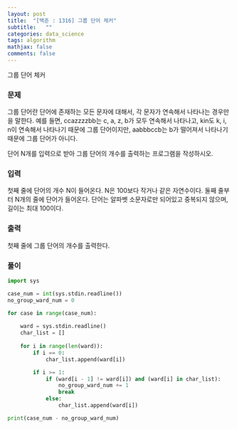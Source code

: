 ```yaml
---
layout: post
title:  "[백준 : 1316] 그룹 단어 체커"
subtitle:   ""
categories: data_science
tags: algorithm
mathjax: false
comments: false
---
```


그룹 단어 체커

### 문제

그룹 단어란 단어에 존재하는 모든 문자에 대해서, 각 문자가 연속해서 나타나는 경우만을 말한다. 예를 들면, ccazzzzbb는 c, a, z, b가 모두 연속해서 나타나고, kin도 k, i, n이 연속해서 나타나기 때문에 그룹 단어이지만, aabbbccb는 b가 떨어져서 나타나기 때문에 그룹 단어가 아니다.

단어 N개를 입력으로 받아 그룹 단어의 개수를 출력하는 프로그램을 작성하시오.

### 입력

첫째 줄에 단어의 개수 N이 들어온다. N은 100보다 작거나 같은 자연수이다. 둘째 줄부터 N개의 줄에 단어가 들어온다. 단어는 알파벳 소문자로만 되어있고 중복되지 않으며, 길이는 최대 100이다.

### 출력

첫째 줄에 그룹 단어의 개수를 출력한다.

### 풀이

```python
import sys

case_num = int(sys.stdin.readline())
no_group_ward_num = 0

for case in range(case_num):
    
    ward = sys.stdin.readline()
    char_list = []
    
    for i in range(len(ward)):
        if i == 0:
            char_list.append(ward[i])

        if i >= 1:
            if (ward[i - 1] != ward[i]) and (ward[i] in char_list):
                no_group_ward_num += 1
                break
            else:
                char_list.append(ward[i])

print(case_num - no_group_ward_num)
```